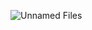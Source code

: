 ![Unnamed Files](https://user-images.githubusercontent.com/102037784/176015738-d3282815-d518-456f-8e89-475c265828d4.png)
